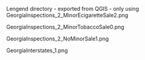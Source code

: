 Lengend directory - exported from QGIS - only using
GeorgiaInspections_2_MinorEcigaretteSale2.png

GeorgiaInspections_2_MinorTobaccoSale0.png

GeorgiaInspections_2_NoMinorSale1.png

GeorgiaInterstates_1.png